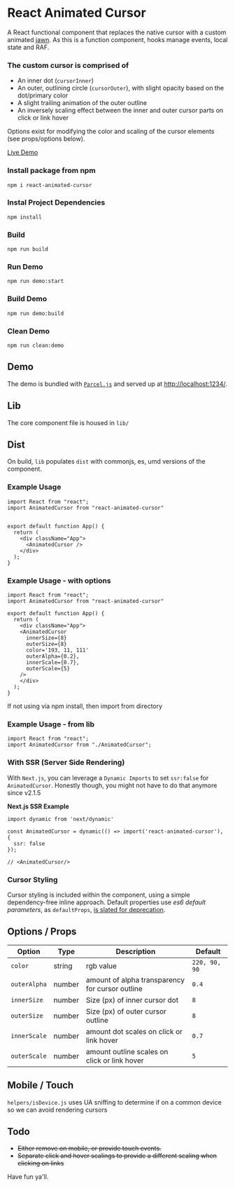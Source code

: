 # React Animated Cursor

A React functional component that replaces the native cursor with a custom animated [jawn](https://www.urbandictionary.com/define.php?term=Jawn). As this is a function component, hooks manage events, local state and RAF.

### The custom cursor is comprised of
- An inner dot (`cursorInner`)
- An outer, outlining circle (`cursorOuter`), with slight opacity based on the dot/primary color
- A slight trailing animation of the outer outline
- An inversely scaling effect between the inner and outer cursor parts on click or link hover

Options exist for modifying the color and scaling of the cursor elements (see props/options below).

[Live Demo](https://stephenscaff.github.io/react-animated-cursor/)

### Install package from npm
`npm i react-animated-cursor`

### Instal Project Dependencies
`npm install`

### Build
`npm run build`

### Run Demo
`npm run demo:start`

### Build Demo
`npm run demo:build`

### Clean Demo
`npm run clean:demo`

## Demo

The demo is bundled with [`Parcel.js`](https://parceljs.org/) and served up at [http://localhost:1234/](http://localhost:1234/).

## Lib

The core component file is housed in `lib/`

## Dist

On build, `lib` populates `dist` with commonjs, es, umd versions of the component.

### Example Usage
```
import React from "react";
import AnimatedCursor from "react-animated-cursor"


export default function App() {
  return (
    <div className="App">
      <AnimatedCursor />
    </div>
  );
}
```


### Example Usage - with options
```
import React from "react";
import AnimatedCursor from "react-animated-cursor"

export default function App() {
  return (
    <div className="App">
    <AnimatedCursor
      innerSize={8}
      outerSize={8}
      color='193, 11, 111'
      outerAlpha={0.2},
      innerScale={0.7},
      outerScale={5}
    />
    </div>
  );
}
```

If not using via npm install, then import from directory

### Example Usage - from lib
```
import React from "react";
import AnimatedCursor from "./AnimatedCursor";
```

### With SSR (Server Side Rendering)

With `Next.js`, you can leverage a `Dynamic Imports` to set `ssr:false` for `AnimatedCursor`.
Honestly though, you might not have to do that anymore since v2.1.5

**Next.js SSR Example**

```
import dynamic from 'next/dynamic'

const AnimatedCursor = dynamic(() => import('react-animated-cursor'), {
  ssr: false
});

// <AnimatedCursor/>
```

### Cursor Styling

Cursor styling is included within the component, using a simple dependency-free inline approach. Default properties use *es6 default parameters*, as `defaultProps`, [is slated for deprecation](https://github.com/reactjs/rfcs/blob/createlement-rfc/text/0000-create-element-changes.md).

## Options / Props

| Option | Type | Description | Default |
| --- | --- | --- | --- |
| `color` | string | rgb value |  `220, 90, 90` |
| `outerAlpha` | number | amount of alpha transparency for cursor outline | `0.4` |
| `innerSize` | number | Size (px) of inner cursor dot | `8` |
| `outerSize` | number | Size (px) of outer cursor outline | `8` |
| `innerScale` | number | amount dot scales on click or link hover | `0.7` |
| `outerScale` | number | amount outline scales on click or link hover | `5` |


## Mobile / Touch
`helpers/isDevice.js` uses UA sniffing to determine if on a common device so we can avoid rendering cursors

## Todo
- ~~Either remove on mobile, or provide touch events.~~
- ~~Separate click and hover scalings to provide a different scaling when clicking on links~~


Have fun ya'll.
